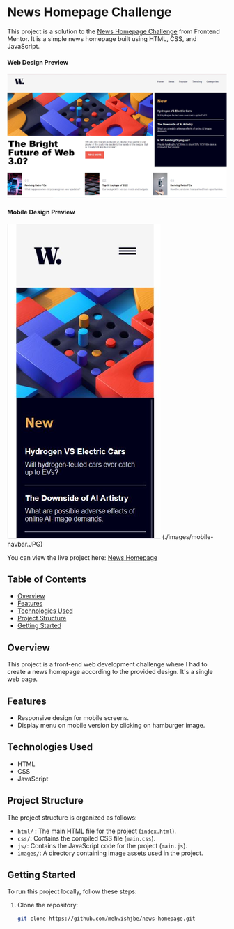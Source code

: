 # News Homepage Challenge

This project is a solution to the [News Homepage Challenge](https://www.frontendmentor.io/challenges/news-homepage-H6SWTa1MFl) from Frontend Mentor. It is a simple news homepage built using HTML, CSS, and JavaScript.

#### Web Design Preview
![News Homepage](./images/desktop-preview.JPG)

#### Mobile Design Preview
![News Homepage](./images/mobile-preview.JPG) (./images/mobile-navbar.JPG)

You can view the live project here: [News Homepage](https://mehwishjbe.github.io/news-homepage/)

## Table of Contents

- [Overview](#overview)
- [Features](#features)
- [Technologies Used](#technologies-used)
- [Project Structure](#project-structure)
- [Getting Started](#getting-started)

## Overview

This project is a front-end web development challenge where I had to create a news homepage according to the provided design. It's a single web page.

## Features

- Responsive design for mobile screens.
- Display menu on mobile version by clicking on hamburger image.

## Technologies Used

- HTML
- CSS
- JavaScript

## Project Structure

The project structure is organized as follows:
- `html/` : The main HTML file for the project (`index.html`).
- `css/`: Contains the compiled CSS file (`main.css`).
- `js/`: Contains the JavaScript code for the project (`main.js`).
- `images/`: A directory containing image assets used in the project.

## Getting Started

To run this project locally, follow these steps:

1. Clone the repository:

   ```bash
   git clone https://github.com/mehwishjbe/news-homepage.git
